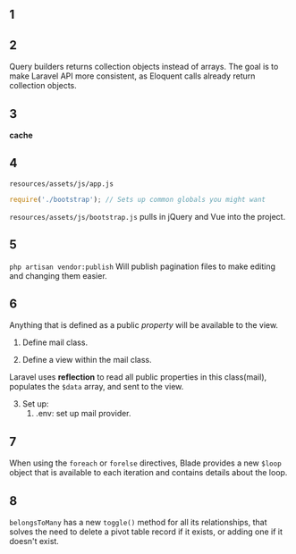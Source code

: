 ## 1

## 2

Query builders returns collection objects instead of arrays.  The goal is to make Laravel API more consistent, as Eloquent calls already return collection objects.

## 3

**cache**

## 4

`resources/assets/js/app.js`

```js
require('./bootstrap'); // Sets up common globals you might want
```

`resources/assets/js/bootstrap.js` pulls in jQuery and Vue into the project.

## 5

`php artisan vendor:publish` Will publish pagination files to make editing and changing them easier.

## 6

Anything that is defined as a public _property_ will be available to the view.

1. Define mail class.

2. Define a view within the mail class.

Laravel uses **reflection** to read all public properties in this class(mail), populates the `$data` array, and sent to the view.

3. Set up:
	1. .env: set up mail provider.

## 7

When using the `foreach` or `forelse` directives, Blade provides a new `$loop` object that is available to each iteration and contains details about the loop.

## 8

`belongsToMany` has a new `toggle()` method for all its relationships, that solves the need to delete a pivot table record if it exists, or adding one if it doesn't exist. 
